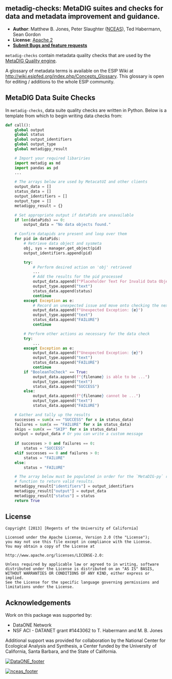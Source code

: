 ## metadig-checks: MetaDIG suites and checks for data and metadata improvement and guidance.


- **Author**: Matthew B. Jones, Peter Slaughter ([NCEAS](http://www.nceas.ucsb.edu)), Ted Habermann, Sean Gordon
- **License**: [Apache 2](http://opensource.org/licenses/Apache-2.0)
- [**Submit Bugs and feature requests**](https://github.com/NCEAS/metadig-checks/issues)

`metadig-checks` contain metadata quality checks that are used by the [MetaDIG Quality engine](https://github.com/NCEAS/metadig-engine).

A glossary of metadata terms is available on the ESIP Wiki at http://wiki.esipfed.org/index.php/Concepts_Glossary. This glossary is open for editing / additions to the whole ESIP community.

## MetaDIG Data Suite Checks

In `metadig-checks`, data suite quality checks are written in Python.
Below is a template from which to begin writing data checks from:

```py
def call():
    global output
    global status
    global output_identifiers
    global output_type
    global metadigpy_result

    # Import your required libariries
    import metadig as md
    import pandas as pd
    ...

    # The arrays below are used by MetacatUI and other clients
    output_data = []
    status_data = []
    output_identifiers = []
    output_type = []
    metadigpy_result = {}

    # Set appropriate output if dataPids are unavailable
    if len(dataPids) == 0:
        output_data = "No data objects found."

    # Confirm datapids are present and loop over them
    for pid in dataPids:
        # Retrieve data object and sysmeta
        obj, sys = manager.get_object(pid)
        output_identifiers.append(pid)

        try:
            # Perform desired action on 'obj' retrieved
            ...
            # Add the results for the pid processed 
            output_data.append(f"Placeholder Text For Invalid Data Object")
            output_type.append("text")
            status_data.append(status)
            continue
        except Exception as e:
            # Record an unexpected issue and move onto checking the next pid
            output_data.append(f"Unexpected Exception: {e}")
            output_type.append("text")
            status_data.append("FAILURE")
            continue

        # Perform other actions as necessary for the data check
        try:
            ...
        except Exception as e:
            output_data.append(f"Unexpected Exception: {e}")
            output_type.append("text")
            status_data.append("FAILURE")
            continue
        if "BooleanToCheck" == True:
            output_data.append(f"{filename} is able to be ...")
            output_type.append("text")
            status_data.append("SUCCESS")
        else:
            output_data.append(f"{filename} cannot be ...")
            output_type.append("text")
            status_data.append("FAILURE")

    # Gather and tally up the results
    successes = sum(x == "SUCCESS" for x in status_data)
    failures = sum(x == "FAILURE" for x in status_data)
    skips = sum(x == "SKIP" for x in status_data)
    output = output_data # Or you can write a custom message
    
    if successes > 0 and failures == 0:
        status = "SUCCESS"
    elif successes == 0 and failures > 0:
        status = "FAILURE"
    else:
        status = "FAILURE" 

    # The array below must be populated in order for the `MetaDIG-py` run_check
    # function to return valid results.
    metadigpy_result["identifiers"] = output_identifiers
    metadigpy_result["output"] = output_data
    metadigpy_result["status"] = status
    return True
```

## License
```
Copyright [2013] [Regents of the University of California]

Licensed under the Apache License, Version 2.0 (the "License");
you may not use this file except in compliance with the License.
You may obtain a copy of the License at

http://www.apache.org/licenses/LICENSE-2.0:

Unless required by applicable law or agreed to in writing, software
distributed under the License is distributed on an "AS IS" BASIS,
WITHOUT WARRANTIES OR CONDITIONS OF ANY KIND, either express or implied.
See the License for the specific language governing permissions and
limitations under the License.
```

## Acknowledgements
Work on this package was supported by:

- DataONE Network
- NSF ACI - DATANET grant #1443062 to T. Habermann and M. B. Jones

Additional support was provided for collaboration by the National Center for Ecological Analysis and
Synthesis, a Center funded by the University of California, Santa Barbara, and the State of
California.

[![DataONE_footer](https://user-images.githubusercontent.com/6643222/162324180-b5cf0f5f-ae7a-4ca6-87c3-9733a2590634.png)](https://dataone.org)

[![nceas_footer](https://www.nceas.ucsb.edu/sites/default/files/2020-03/NCEAS-full%20logo-4C.png)](https://www.nceas.ucsb.edu)